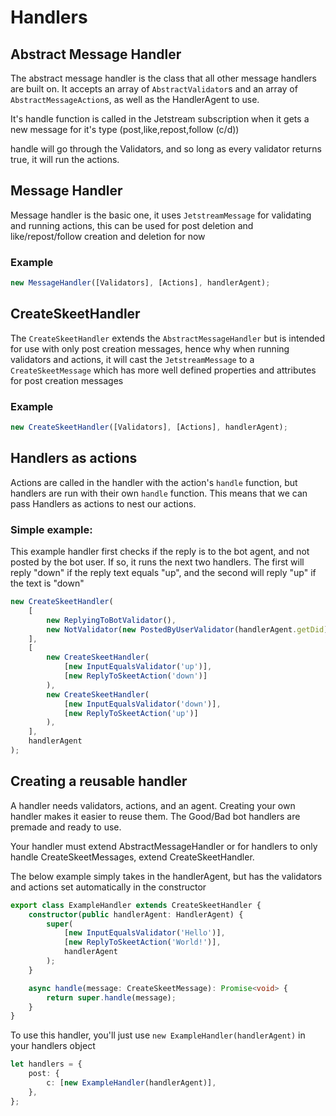 # Handlers

## Abstract Message Handler

The abstract message handler is the class that all other message handlers are built on.
It accepts an array of `AbstractValidator`s and an array of `AbstractMessageAction`s, as well as the HandlerAgent to use.

It's handle function is called in the Jetstream subscription when it gets a new message for it's type (post,like,repost,follow (c/d))

handle will go through the Validators, and so long as every validator returns true, it will run the actions.

## Message Handler

Message handler is the basic one, it uses `JetstreamMessage` for validating and running actions, this can be used for post deletion and like/repost/follow creation and deletion for now

### Example

```typescript
new MessageHandler([Validators], [Actions], handlerAgent);
```

## CreateSkeetHandler

The `CreateSkeetHandler` extends the `AbstractMessageHandler` but is intended for use with only post creation messages, hence why when running validators and actions, it will cast the `JetstreamMessage` to a `CreateSkeetMessage` which has more well defined properties and attributes for post creation messages

### Example

```typescript
new CreateSkeetHandler([Validators], [Actions], handlerAgent);
```

## Handlers as actions

Actions are called in the handler with the action's `handle` function, but handlers are run with their own `handle` function. This means that we can pass Handlers as actions to nest our actions.

### Simple example:

This example handler first checks if the reply is to the bot agent, and not posted by the bot user.
If so, it runs the next two handlers. The first will reply "down" if the reply text equals "up", and the second will reply "up" if the text is "down"

```typescript
new CreateSkeetHandler(
    [
        new ReplyingToBotValidator(),
        new NotValidator(new PostedByUserValidator(handlerAgent.getDid)),
    ],
    [
        new CreateSkeetHandler(
            [new InputEqualsValidator('up')],
            [new ReplyToSkeetAction('down')]
        ),
        new CreateSkeetHandler(
            [new InputEqualsValidator('down')],
            [new ReplyToSkeetAction('up')]
        ),
    ],
    handlerAgent
);
```

## Creating a reusable handler

A handler needs validators, actions, and an agent. Creating your own handler makes it easier to reuse them. The Good/Bad bot handlers are premade and ready to use.

Your handler must extend AbstractMessageHandler or for handlers to only handle CreateSkeetMessages, extend CreateSkeetHandler.

The below example simply takes in the handlerAgent, but has the validators and actions set automatically in the constructor

```typescript
export class ExampleHandler extends CreateSkeetHandler {
    constructor(public handlerAgent: HandlerAgent) {
        super(
            [new InputEqualsValidator('Hello')],
            [new ReplyToSkeetAction('World!')],
            handlerAgent
        );
    }

    async handle(message: CreateSkeetMessage): Promise<void> {
        return super.handle(message);
    }
}
```

To use this handler, you'll just use `new ExampleHandler(handlerAgent)` in your handlers object

```typescript
let handlers = {
    post: {
        c: [new ExampleHandler(handlerAgent)],
    },
};
```
